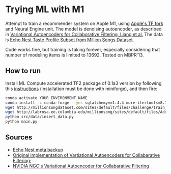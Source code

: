 # Trying ML with M1

Attempt to train a recommender system on Apple M1, using [Apple's TF fork](https://github.com/apple/tensorflow_macos) and Neural Engine unit. The model is 
denoising autoencoder, as described in [Variational Autoencoders for Collaborative Filtering, Liang et al.](https://arxiv.org/abs/1802.05814)
The data is [Echo Nest Taste Profile Subset from Million Songs Dataset](http://millionsongdataset.com/tasteprofile/).

Code works fine, but training is taking forever, especially considering that number of modeling items is limited to 13692. Tested on MBPR'13.

## How to run
Install ML Compute accelerated TF2 package of 0.1a3 version by following this [instructions](https://github.com/apple/tensorflow_macos/issues/153)
(installation must be done with miniforge), and then fire:
```bash
conda activate YOUR_ENVIRONMENT_NAME
conda install -c conda-forge --yes sqlalchemy==1.4.4 more-itertools=8.7.0 pandas=1.2.3 tqdm==4.59.0 && mkdir data 
wget http://millionsongdataset.com/sites/default/files/challenge/train_triplets.txt.zip data/ && unzip train_triplets.txt.zip
wget http://labrosa.ee.columbia.edu/millionsong/sites/default/files/AdditionalFiles/track_metadata.db data/
python src/data/insert_data.py
python main.py
```

## Sources
- [Echo Nest meta backup](https://github.com/MTG/echonest-backup)
- [Original implementation of Vartiational Autoencoders for Collabarative Filtering](https://github.com/dawenl/vae_cf);
- [NVIDIA NGC's Variational Autoencoder for Collabarative Filtering](https://ngc.nvidia.com/catalog/resources/nvidia:vae_for_tensorflow)
